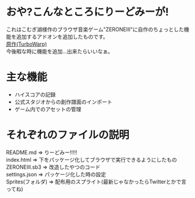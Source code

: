 # おや?こんなところにりーどみーが!
これはこむぎ湖様作のブラウザ音楽ゲーム"ZERONEIII"に自作のちょっとした機能を追加するアドオンを追加したものです。  
[原作(TurboWarp)](https://turbowarp.org/388537072)  
今後暇な時に機能を追加...出来たらいいなぁ。
# 主な機能  
* ハイスコアの記録
* 公式スタジオからの創作譜面のインポート
* ゲーム内でのアセットの管理  
# それぞれのファイルの説明
README.md => りーどみー!!!!!  
index.html => 下をパッケージ化してブラウザで実行できるようにしたもの  
ZERONEIII.sb3 => 改造したやつのコード  
settings.json => パッケージ化した時の設定  
Sprites(フォルダ) => 配布用のスプライト(最新じゃなかったらTwitterとかで言ってね)
